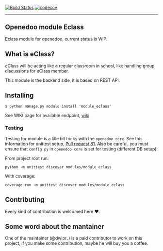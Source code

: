 [![Build Status](https://travis-ci.org/openedoo/module_eclass.svg?branch=master)](https://travis-ci.org/openedoo/module_eclass)
[![codecov](https://codecov.io/gh/openedoo/module_eclass/branch/restful/graph/badge.svg)](https://codecov.io/gh/openedoo/module_eclass)

<hr>

## Openedoo module Eclass

Eclass module for openedoo, current status is WIP.


## What is eClass?

eClass will be acting like a regular classroom in school, like handling group discussions for eClass member.


This module is the backend side, it is based on REST API.


## Installing

```
$ python manage.py module install 'module_eclass'
```

See WIKI page for available endpoint, [wiki](https://github.com/openedoo/module_eclass/wiki)

### Testing

Testing for module is a litle bit tricky with the `openedoo core`. See this information for unittest setup, [Pull request 81](https://github.com/openedoo/openedoo/pull/81). Also be careful, you must ensure that `config.py` in `openedoo core` is set for testing (different DB setup).

From project root run:
```
python -m unittest discover modules/module_eclass
```

With coverage:
```
coverage run -m unittest discover modules/module_eclass
```


## Contributing
Every kind of contribution is welcomed here :heart:.


## Some word about the mantainer
One of the maintainer (@dwipr_) is a paid contributor to work on this project, if you make some contribution, maybe he will buy you a coffee.
